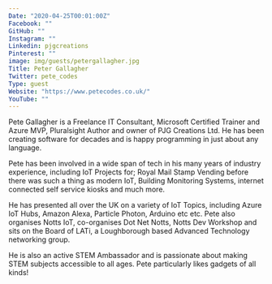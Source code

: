 ```yaml
---
Date: "2020-04-25T00:01:00Z"
Facebook: ""
GitHub: ""
Instagram: ""
Linkedin: pjgcreations
Pinterest: ""
image: img/guests/petergallagher.jpg
Title: Peter Gallagher
Twitter: pete_codes
Type: guest
Website: "https://www.petecodes.co.uk/"
YouTube: ""
---
```

Pete Gallagher is a Freelance IT Consultant, Microsoft Certified Trainer and Azure MVP, Pluralsight Author and owner of PJG Creations Ltd. He has been creating software for decades and is happy programming in just about any language.

Pete has been involved in a wide span of tech in his many years of industry experience, including IoT Projects for; Royal Mail Stamp Vending before there was such a thing as modern IoT, Building Monitoring Systems, internet connected self service kiosks and much more.

He has presented all over the UK on a variety of IoT Topics, including Azure IoT Hubs, Amazon Alexa, Particle Photon, Arduino etc etc. Pete also organises​ Notts IoT, co-organises Dot Net Notts, Notts Dev Workshop and sits on the Board of LATi, a Loughborough based Advanced Technology networking group.

He is also an active STEM Ambassador and is passionate about making STEM subjects accessible to all ages. Pete particularly likes gadgets of all kinds!